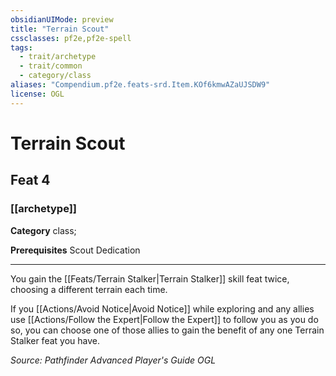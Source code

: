 ```yaml
---
obsidianUIMode: preview
title: "Terrain Scout"
cssclasses: pf2e,pf2e-spell
tags:
  - trait/archetype
  - trait/common
  - category/class
aliases: "Compendium.pf2e.feats-srd.Item.KOf6kmwAZaUJSDW9"
license: OGL
---
```

# Terrain Scout
## Feat 4
### [[archetype]]

**Category** class; 



**Prerequisites** Scout Dedication
* * *
You gain the [[Feats/Terrain Stalker|Terrain Stalker]] skill feat twice, choosing a different terrain each time.

If you [[Actions/Avoid Notice|Avoid Notice]] while exploring and any allies use [[Actions/Follow the Expert|Follow the Expert]] to follow you as you do so, you can choose one of those allies to gain the benefit of any one Terrain Stalker feat you have.

*Source: Pathfinder Advanced Player's Guide*
*OGL*
